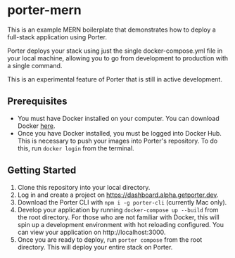 # porter-mern
This is an example MERN boilerplate that demonstrates how to deploy a full-stack application using Porter. 

Porter deploys your stack using just the single docker-compose.yml file in your local machine, allowing you to go from development to production with a single command.

This is an experimental feature of Porter that is still in active development.

## Prerequisites
- You must have Docker installed on your computer. You can download Docker [here](https://docs.docker.com/get-docker/).
- Once you have Docker installed, you must be logged into Docker Hub. This is necessary to push your images into Porter's repository. To do this, run `docker login` from the terminal. 
## Getting Started
1. Clone this repository into your local directory.
2. Log in and create a project on https://dashboard.alpha.getporter.dev.
3. Download the Porter CLI with `npm i -g porter-cli` (currently Mac only).
4. Develop your application by running `docker-compose up --build` from the root directory. For those who are not familiar with Docker, this will spin up a development environment with hot reloading configured. 
You can view your application on http://localhost:3000.
5. Once you are ready to deploy, run `porter compose` from the root directory. This will deploy your entire stack on Porter.

